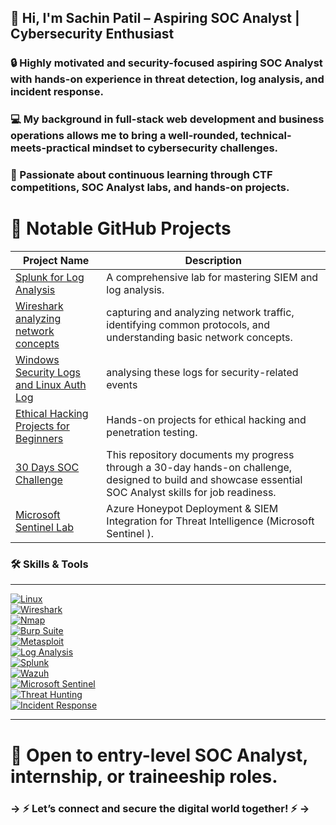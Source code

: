 ## 👋 Hi, I'm Sachin Patil – Aspiring SOC Analyst | Cybersecurity Enthusiast

<!-- [![GitHub](https://img.shields.io/badge/GitHub-100000?style=for-the-badge&logo=github&logoColor=white)](https://github.com/sachinpatil-soc) !-->

### 🔒 Highly motivated and security-focused aspiring SOC Analyst with hands-on experience in **threat detection, log analysis**, and **incident response**.

### 💻 My background in **full-stack web development** and **business operations** allows me to bring a well-rounded, technical-meets-practical mindset to cybersecurity challenges.

### 🎯 Passionate about continuous learning through **CTF competitions**, **SOC Analyst labs**, and hands-on projects.

# 🚀 Notable GitHub Projects

| Project Name                                                                                                                        | Description                                                              |
|----------------------------------------|---------------------------------------------------------------------------------------------------------------------------------|
|<a href="https://github.com/sachinpatil-soc/Splunk-for-Log-Analysis">Splunk for Log Analysis</a>                    | A comprehensive lab for mastering SIEM and log analysis.                 |
|<a href="https://github.com/sachinpatil-soc/Wireshark-Analyzing-Network-Concepts">Wireshark analyzing network concepts</a>       | capturing and analyzing network traffic, identifying common protocols, and understanding basic network concepts. |
|<a href="https://github.com/sachinpatil-soc/30-Day-SOC-Analyst-Challenge-2025">Windows Security Logs and Linux Auth Log</a>   |  analysing these logs for security-related events|
|<a href="https://github.com/sachinpatil-soc/Ethical-Hacking-Projects">Ethical Hacking Projects for Beginners</a>     | Hands-on projects for ethical hacking and penetration testing.  |
|<a href="https://github.com/sachinpatil-soc/30-Day-SOC-Analyst-Challenge-2025">30 Days SOC Challenge</a>                      | This repository documents my progress through a 30-day hands-on challenge, designed to build and showcase essential SOC Analyst skills for job readiness.|
|<a href="https://github.com/sachinpatil-soc/Microsoft-Sentinel-Lab">Microsoft Sentinel Lab </a>                                | Azure Honeypot Deployment & SIEM Integration for Threat Intelligence (Microsoft Sentinel ).|


### 🛠️ Skills & Tools

---

[![Linux](https://img.shields.io/badge/Linux-FCC624?style=for-the-badge&logo=linux&logoColor=black)](https://www.kernel.org/)  
[![Wireshark](https://img.shields.io/badge/Wireshark-1679A7?style=for-the-badge&logo=wireshark&logoColor=white)](https://www.wireshark.org/)  
[![Nmap](https://img.shields.io/badge/Nmap-0040ff?style=for-the-badge&logo=nmap&logoColor=white)](https://nmap.org/)  
[![Burp Suite](https://img.shields.io/badge/Burp%20Suite-FF6600?style=for-the-badge&logo=burpsuite&logoColor=white)](https://portswigger.net/burp)  
[![Metasploit](https://img.shields.io/badge/Metasploit-0f0f0f?style=for-the-badge&logo=metasploit&logoColor=white)](https://www.metasploit.com/)  
[![Log Analysis](https://img.shields.io/badge/Log%20Analysis-000000?style=for-the-badge&logo=logstash&logoColor=white)](https://www.elastic.co/logstash)  
[![Splunk](https://img.shields.io/badge/Splunk-000000?style=for-the-badge&logo=splunk&logoColor=white)](https://www.splunk.com/)  
[![Wazuh](https://img.shields.io/badge/Wazuh-0277BD?style=for-the-badge&logo=wazuh&logoColor=white)](https://wazuh.com/)  
[![Microsoft Sentinel](https://img.shields.io/badge/Microsoft%20Sentinel-5C2D91?style=for-the-badge&logo=microsoft&logoColor=white)](https://learn.microsoft.com/en-us/azure/sentinel/)  
[![Threat Hunting](https://img.shields.io/badge/Threat%20Hunting-8B0000?style=for-the-badge&logo=virustotal&logoColor=white)](https://attack.mitre.org/)  
[![Incident Response](https://img.shields.io/badge/Incident%20Response-E53935?style=for-the-badge&logo=security&logoColor=white)](https://www.cisa.gov/incident-response)

---

# 📩 Open to **entry-level SOC Analyst**, **internship**, or **traineeship** roles.  

### -> ⚡ Let’s connect and secure the digital world together!  ⚡ ->


